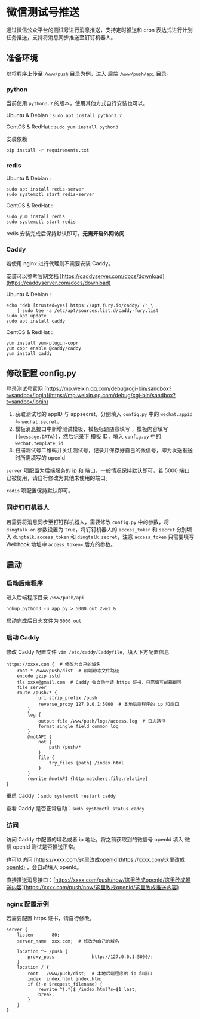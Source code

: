 # 微信测试号推送

通过微信公众平台的测试号进行消息推送，支持定时推送和 cron 表达式进行计划任务推送，支持将消息同步推送至钉钉机器人。

## 准备环境

以将程序上传至 `/www/push` 目录为例，进入 后端 `/www/push/api` 目录。

### python

当前使用 `python3.7` 的版本，使用其他方式自行安装也可以。

Ubuntu & Debian : `sudo apt install python3.7`

CentOS & RedHat :  `sudo yum install python3`

安装依赖

```shell
pip install -r requirements.txt
```

### redis

Ubuntu & Debian : 
```shell
sudo apt install redis-server
sudo systemctl start redis-server
```

CentOS & RedHat : 
```shell
sudo yum install redis
sudo systemctl start redis
```

redis 安装完成后保持默认即可，**无需开启外网访问**

### Caddy

若使用 nginx 进行代理则不需要安装 Caddy。

安装可以参考官网文档 [https://caddyserver.com/docs/download](https://caddyserver.com/docs/download)

Ubuntu & Debian : 
```shell
echo "deb [trusted=yes] https://apt.fury.io/caddy/ /" \
    | sudo tee -a /etc/apt/sources.list.d/caddy-fury.list
sudo apt update
sudo apt install caddy
```

CentOS & RedHat :
```shell
yum install yum-plugin-copr
yum copr enable @caddy/caddy
yum install caddy
```

## 修改配置 config.py

登录测试号官网 [https://mp.weixin.qq.com/debug/cgi-bin/sandbox?t=sandbox/login](https://mp.weixin.qq.com/debug/cgi-bin/sandbox?t=sandbox/login)

1. 获取测试号的 appID 与 appsecret，分别填入 `config.py` 中的 `wechat.appid` 与 `wechat.secret`。 
2. 模板消息接口中新增测试模板，模板标题随意填写 ，模板内容填写 `{{message.DATA}}`，然后记录下 模板 ID，填入 `config.py` 中的 `wechat.template_id`
3. 扫描测试号二维码并关注测试号，记录并保存好自己的微信号，即为发送推送时所需填写的 openId

`server` 项配置为后端服务的 ip 和 端口，一般情况保持默认即可，若 5000 端口已被使用，请自行修改为其他未使用的端口。

`redis` 项配置保持默认即可。

### 同步钉钉机器人

若需要将消息同步至钉钉群机器人，需要修改 `config.py` 中的参数，将 `dingtalk.on` 参数设置为 `True`，将钉钉机器人的 `access_token` 和 `secret` 分别填入 `dingtalk.access_token` 和 `dingtalk.secret`，注意 `access_token` 只需要填写 Webhook 地址中 `access_token=` 后方的参数。

## 启动

### 启动后端程序

进入后端程序目录 `/www/push/api`

```shell
nohup python3 -u app.py > 5000.out 2>&1 &
```

启动完成后日志文件为 `5000.out`

### 启动 Caddy

修改 Caddy 配置文件 `vim /etc/caddy/Caddyfile`，填入下方配置信息

```
https://xxxx.com {  # 修改为自己的域名
	root * /www/push/dist  # 前端静态文件路径
	encode gzip zstd
	tls xxxx@gmail.com  # Caddy 会自动申请 https 证书，只需填写邮箱即可
	file_server
	route /push/* {
            uri strip_prefix /push
            reverse_proxy 127.0.0.1:5000  # 本地后端程序的 ip 和端口
        }
        log {
            output file /www/push/logs/access.log  # 日志路径
            format single_field common_log
        }
        @notAPI {
            not {
                path /push/*
            }
            file {
                try_files {path} /index.html
            }
        }
        rewrite @notAPI {http.matchers.file.relative}
}
```

重启 Caddy ：`sudo systemctl restart caddy`

查看 Caddy 是否正常启动：`sudo systemctl status caddy`

### 访问

访问 Caddy 中配置的域名或者 ip 地址，将之前获取到的微信号 openId 填入 微信 openId 测试是否推送正常。

也可以访问 [https://xxxx.com/这里改成openId](https://xxxx.com/这里改成openId) ，会自动填入 openId。

直接推送消息接口：[https://xxxx.com/push/now/这里改成openId/这里改成推送内容](https://xxxx.com/push/now/这里改成openId/这里改成推送内容) 

### nginx 配置示例

若需要配置 https 证书，请自行修改。

```
server {
    listen       80;
    server_name  xxx.com;  # 修改为自己的域名

    location ^~ /push {
        proxy_pass              http://127.0.0.1:5000/;
    }
    location / {
        root   /www/push/dist;  # 本地后端程序的 ip 和端口
        index  index.html index.htm;
        if (!-e $request_filename) {
            rewrite ^(.*)$ /index.html?s=$1 last;
            break;
        }
    }
}
```